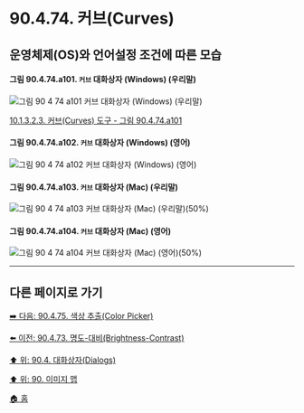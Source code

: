 # 90.4.74. 커브(Curves)
## 운영체제(OS)와 언어설정 조건에 따른 모습

<a id="90-04-74-a101"></a>

#### 그림 90.4.74.a101. `커브` 대화상자 (Windows) (우리말)
![그림 90 4 74 a101  `커브` 대화상자 (Windows) (우리말)](https://github.com/wonder13662/gimp/assets/15767104/ad31fe00-27fe-459a-9fd9-e02f454a0fe1)

[10.1.3.2.3. 커브(Curves) 도구 - 그림 90.4.74.a101](./10-01-03-02-03-curve.md#90-04-74-a101)

<a id="90-04-74-a102"></a>

#### 그림 90.4.74.a102. `커브` 대화상자 (Windows) (영어)
![그림 90 4 74 a102  `커브` 대화상자 (Windows) (영어)](https://github.com/wonder13662/gimp/assets/15767104/485946e6-1d41-4e9e-ba69-bd74ed357a4b)

#### 그림 90.4.74.a103. `커브` 대화상자 (Mac) (우리말)
![그림 90 4 74 a103  `커브` 대화상자 (Mac) (우리말)(50%)](https://github.com/wonder13662/gimp/assets/15767104/e1e91f10-9e81-4778-91b2-ece70d80b0c8)

#### 그림 90.4.74.a104. `커브` 대화상자 (Mac) (영어)
![그림 90 4 74 a104  `커브` 대화상자 (Mac) (영어)(50%)](https://github.com/wonder13662/gimp/assets/15767104/a4ad3595-445c-46e0-9bf8-9beca5472cbf)

***

## 다른 페이지로 가기

[➡️ 다음: 90.4.75. 색상 추출(Color Picker)](./90-04-75-color_picker.md)

[⬅️ 이전: 90.4.73. 명도-대비(Brightness-Contrast)](./90-04-73-brightness_contrast.md)

[⬆️ 위: 90.4. 대화상자(Dialogs)](./90-04-00-dialogs.md)

[⬆️ 위: 90. 이미지 맵](./90-00-image-map.md)

[🏠 홈](./00-home.md)
